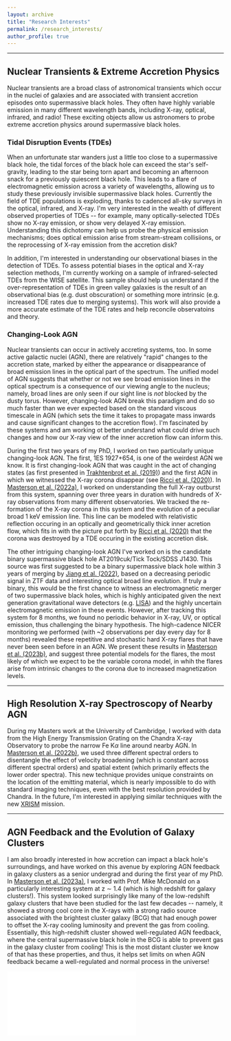```yaml
---
layout: archive
title: "Research Interests"
permalink: /research_interests/
author_profile: true
---
```


---

## Nuclear Transients & Extreme Accretion Physics 
 
Nuclear transients are a broad class of astronomical transients which occur in the nuclei of galaxies and are associated with transient accretion episodes onto supermassive black holes. They often have highly variable emission in many different wavelength bands, including X-ray, optical, infrared, and radio! These exciting objects allow us astronomers to probe extreme accretion physics around supermassive black holes.

### Tidal Disruption Events (TDEs)

When an unfortunate star wanders just a little too close to a supermassive black hole, the tidal forces of the black hole can exceed the star's self-gravity, leading to the star being torn apart and becoming an afternoon snack for a previously quiescent black hole. This leads to a flare of electromagnetic emission across a variety of wavelengths, allowing us to study these previously invisible supermassive black holes. Currently the field of TDE populations is exploding, thanks to cadenced all-sky surveys in the optical, infrared, and X-ray. I'm very interested in the wealth of different observed properties of TDEs -- for example, many optically-selected TDEs show no X-ray emission, or show very delayed X-ray emission. Understanding this dichotomy can help us probe the physical emission mechanisms; does optical emission arise from stream-stream collisiions, or the reprocessing of X-ray emission from the accretion disk?

In addition, I'm interested in understanding our observational biases in the detection of TDEs. To assess potential biases in the optical and X-ray selection methods, I'm currently working on a sample of infrared-selected TDEs from the WISE satellite. This sample should help us understand if the over-representation of TDEs in green valley galaxies is the result of an observational bias (e.g. dust obscuration) or something more intrinsic (e.g. increased TDE rates due to merging systems). This work will also provide a more accurate estimate of the TDE rates and help reconcile observatoins and theory.

### Changing-Look AGN

Nuclear transients can occur in actively accreting systems, too. In some active galactic nuclei (AGN), there are relatively "rapid" changes to the accretion state, marked by either the appearance or disappearance of broad emission lines in the optical part of the spectrum. The unified model of AGN suggests that whether or not we see broad emission lines in the optical spectrum is a consequence of our viewing angle to the nucleus; namely, broad lines are only seen if our sight line is *not* blocked by the dusty torus. However, changing-look AGN break this paradigm and do so much faster than we ever expected based on the standard viscous timescale in AGN (which sets the time it takes to propagate mass inwards and cause significant changes to the accretion flow). I'm fascinated by these systems and am working ot better understand what could drive such changes and how our X-ray view of the inner accretion flow can inform this.

During the first two years of my PhD, I worked on two particularly unique changing-look AGN. The first, 1ES 1927+654, is one of the weirdest AGN we know. It is first changing-look AGN that was caught in the act of changing states (as first presented in [Trakhtenbrot et al. (2019)](https://ui.adsabs.harvard.edu/abs/2019ApJ...883...94T/abstract)) and the first AGN in which we witnessed the X-ray corona disappear (see [Ricci et al. (2020)](https://ui.adsabs.harvard.edu/abs/2020ApJ...898L...1R/abstract)). In [Masterson et al. (2022a)](https://ui.adsabs.harvard.edu/abs/2022ApJ...934...35M/abstract), I worked on understanding the full X-ray outburst from this system, spanning over three years in duration with hundreds of X-ray observations from many different observatories. We tracked the re-formation of the X-ray corona in this system and the evolution of a peculiar broad 1 keV emission line. This line can be modeled with relativistic reflection occuring in an optically and geometrically thick inner acretion flow, which fits in with the picture put forth by [Ricci et al. (2020)](https://ui.adsabs.harvard.edu/abs/2020ApJ...898L...1R/abstract) that the corona was destroyed by a TDE occuring in the existing accretion disk.

The other intriguing changing-look AGN I've worked on is the candidate binary supermassive black hole AT2019cuk/Tick Tock/SDSS J1430. This source was first suggested to be a binary supermassive black hole within 3 years of merging by [Jiang et al. (2022)](https://ui.adsabs.harvard.edu/abs/2022arXiv220111633J/abstract), based on a decreasing periodic signal in ZTF data and interesting optical broad line evolution. If truly a binary, this would be the first chance to witness an electromagnetic merger of two supermassive black holes, which is highly anticipated given the next generation gravitational wave detectors (e.g. [LISA](https://lisa.nasa.gov/)) and the highly uncertain electromagnetic emission in these events. However, after tracking this system for 8 months, we found no periodic behavior in X-ray, UV, or optical emission, thus challenging the binary hypothesis. The high-cadence NICER monitoring we performed (with ~2 observations per day every day for 8 months) revealed these repetitive and stochastic hard X-ray flares that have never been seen before in an AGN. We present these results in [Masterson et al. (2023b)](https://ui.adsabs.harvard.edu/abs/2023ApJ...945L..34M/abstract), and suggest three potential models for the flares, the most likely of which we expect to be the variable corona model, in whih the flares arise from intrinsic changes to the corona due to increased magnetization levels. 

---

## High Resolution X-ray Spectroscopy of Nearby AGN 

During my Masters work at the University of Cambridge, I worked with data from the High Energy Transmission Grating on the Chandra X-ray Observatory to probe the narrow Fe K$\alpha$ line around nearby AGN. In [Masterson et al. (2022b)](https://ui.adsabs.harvard.edu/abs/2022ApJ...936...66M/abstract), we used three different spectral orders to disentangle the effect of velocity broadening (which is constant across different spectral orders) and spatial extent (which primarily effects the lower order spectra). This new technique provides unique constraints on the location of the emitting material, which is nearly impossible to do with standard imaging techniques, even with the best resolution provided by Chandra. In the future, I'm interested in applying similar techniques with the new [XRISM](https://www.nasa.gov/content/goddard/xrism-x-ray-imaging-and-spectroscopy-mission) mission.

---

## AGN Feedback and the Evolution of Galaxy Clusters

I am also broadly interested in how accretion can impact a black hole's surroundings, and have worked on this avenue by exploring AGN feedback in galaxy clusters as a senior undergrad and during the first year of my PhD. In [Masterson et al. (2023a)](https://ui.adsabs.harvard.edu/abs/2023ApJ...944..164M/abstract), I worked with Prof. Mike McDonald on a particularly interesting system at z $\sim$ 1.4 (which is high redshift for galaxy clusters!). This system looked surprisingly like many of the low-redshift galaxy clusters that have been studied for the last few decades -- namely, it showed a strong cool core in the X-rays with a strong radio source associated with the brightest cluster galaxy (BCG) that had enough power to offset the X-ray cooling luminosity and prevent the gas from cooling. Essentially, this high-redshift cluster showed well-regulated AGN feedback, where the central supermassive black hole in the BCG is able to prevent gas in the galaxy cluster from cooling! This is the most distant cluster we know of that has these properties, and thus, it helps set limits on when AGN feedback became a well-regulated and normal process in the universe!

![3-panel image of SPT-CL J0607-4448, showing on the left the X-ray image, in the center an RGB color image from Hubble, and on the right a radio image from ATCA at 2 GHz](/images/SPT0607.pdf)
